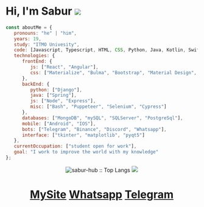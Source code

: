 # Hi, I'm Sabur <img src="https://camo.githubusercontent.com/47759b61c136ce2cc85e7485074f121356f77db9cb95e4799b92b7ab15bd61db/68747470733a2f2f696d672e69636f6e73382e636f6d2f636f6c6f722f32302f3030303030302f696e7374616772616d2d766572696669636174696f6e2d62616467652e706e67" />



```javascript
const aboutMe = {
   pronouns: "he" | "him",
   years: 19,
   study: "ITMO Univesity",
   code: [Javascript, Typescript, HTML, CSS, Python, Java, Kotlin, Swift, Shell, Assembly],
   technologies: {
      frontEnd: {
         js: ["React", "Angular"],
         css: ["Materialize", "Bulma", "Bootstrap", "Material Design", "Semantic UI"]
      },
      backEnd: {
         python: ["Django"],
         java: ["Spring"],
         js: ["Node", "Express"],
         misc: ["Bash", "Puppeteer", "Selenium", "Cypress"]
      },
      databases: ["MongoDB", "mySQL", "SQLServer", "PostgreSql"],
      mobile: ["Android", "IOS"],
      bots: ["Telegram", "Binance", "Discord", "Whatsapp"],
      interface: ["tkinter", "matplotlib", "pyqt5"]
   },
   currentOccupation: ["student open for work"],
   goal: "I work to improve the world with my knowledge"
};
```

<p align="center">
<img src="https://github-readme-stats.vercel.app/api/top-langs/?username=sabur-hub&langs_count=10&theme=tokyonight&layout=compact&title_color=fff&icon_color=79ff97&text_color=9f9f9f&bg_color=151515" alt="sabur-hub :: Top Langs" />
<img src="http://github-profile-summary-cards.vercel.app/api/cards/profile-details?username=sabur-hub&theme=2077"</p>

# <p align="center">[MySite](https://mroutic.netlify.app) [Whatsapp](https://wa.me/qr/2VUINKUE737SE1) [Telegram](https://t.me/Outic_03)</p>



